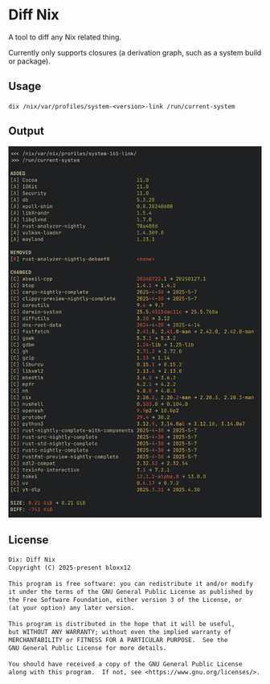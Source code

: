 # Diff Nix

A tool to diff any Nix related thing.

Currently only supports closures (a derivation graph, such as a system build or
package).

## Usage

`dix /nix/var/profiles/system-<version>-link /run/current-system`

## Output

![output of `dix /nix/var/nix/profiles/system-165-link/ /run/current-system`](images/dix.png)

## License

```
Dix: Diff Nix
Copyright (C) 2025-present bloxx12

This program is free software: you can redistribute it and/or modify
it under the terms of the GNU General Public License as published by
the Free Software Foundation, either version 3 of the License, or
(at your option) any later version.

This program is distributed in the hope that it will be useful,
but WITHOUT ANY WARRANTY; without even the implied warranty of
MERCHANTABILITY or FITNESS FOR A PARTICULAR PURPOSE.  See the
GNU General Public License for more details.

You should have received a copy of the GNU General Public License
along with this program.  If not, see <https://www.gnu.org/licenses/>.
```
